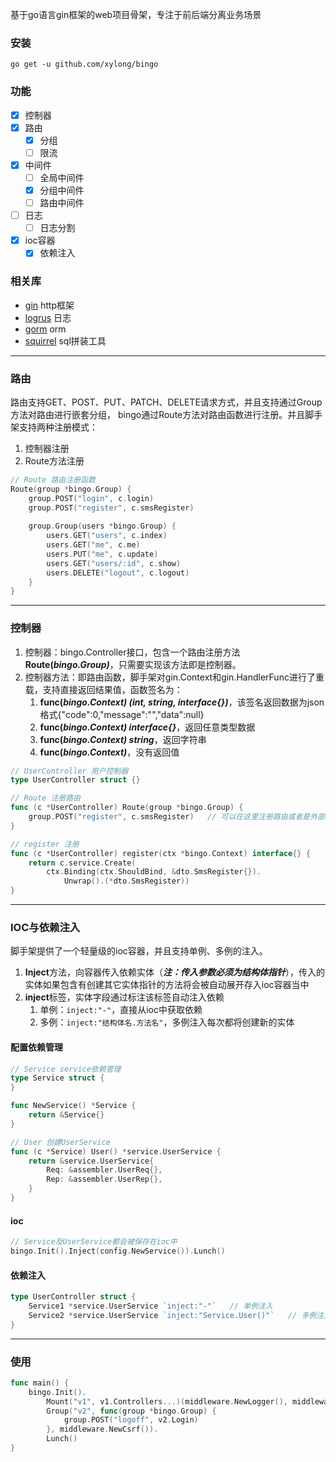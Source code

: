 基于go语言gin框架的web项目骨架，专注于前后端分离业务场景

### 安装
```
go get -u github.com/xylong/bingo
```

### 功能
- [x] 控制器
- [x] 路由
    - [x] 分组
    - [ ] 限流
- [x] 中间件
    - [ ] 全局中间件
    - [x] 分组中间件
    - [ ] 路由中间件
- [ ] 日志
    - [ ] 日志分割
- [x] ioc容器
    - [x] 依赖注入

### 相关库
- [gin](https://github.com/gin-gonic/gin) http框架
- [logrus](https://github.com/sirupsen/logrus) 日志
- [gorm](gorm.io/gorm) orm
- [squirrel](github.com/Masterminds/squirrel) sql拼装工具

****

### 路由
路由支持GET、POST、PUT、PATCH、DELETE请求方式，并且支持通过Group方法对路由进行嵌套分组， bingo通过Route方法对路由函数进行注册。并且脚手架支持两种注册模式：
1. 控制器注册
2. Route方法注册
```go
// Route 路由注册函数
Route(group *bingo.Group) {
    group.POST("login", c.login)
    group.POST("register", c.smsRegister)
	
    group.Group(users *bingo.Group) {
        users.GET("users", c.index)
        users.GET("me", c.me)
        users.PUT("me", c.update)
        users.GET("users/:id", c.show)
        users.DELETE("logout", c.logout)
    }
}
```

****

### 控制器
1. 控制器：bingo.Controller接口，包含一个路由注册方法**Route(*bingo.Group)***，只需要实现该方法即是控制器。
2. 控制器方法：即路由函数，脚手架对gin.Context和gin.HandlerFunc进行了重载，支持直接返回结果值，函数签名为：
   1. **func(*bingo.Context) (int, string, interface{})***，该签名返回数据为json格式{"code":0,"message":"","data":null}
   2. **func(*bingo.Context) interface{}***，返回任意类型数据
   3. **func(*bingo.Context) string***，返回字符串
   4. **func(*bingo.Context)***，没有返回值
```go
// UserController 用户控制器
type UserController struct {}

// Route 注册路由
func (c *UserController) Route(group *bingo.Group) {
	group.POST("register", c.smsRegister)   // 可以在这里注册路由或者是外部注册路由
}

// register 注册
func (c *UserController) register(ctx *bingo.Context) interface{} {
	return c.service.Create(
		ctx.Binding(ctx.ShouldBind, &dto.SmsRegister{}).
			Unwrap().(*dto.SmsRegister))
}
```

****

### IOC与依赖注入
脚手架提供了一个轻量级的ioc容器，并且支持单例、多例的注入。
1. **Inject**方法，向容器传入依赖实体（***注：传入参数必须为结构体指针***），传入的实体如果包含有创建其它实体指针的方法将会被自动展开存入ioc容器当中
2. **inject**标签，实体字段通过标注该标签自动注入依赖
   1. 单例：`inject:"-"`，直接从ioc中获取依赖
   2. 多例：`inject:"结构体名.方法名"`，多例注入每次都将创建新的实体

#### 配置依赖管理
```go
// Service service依赖管理
type Service struct {
}

func NewService() *Service {
    return &Service{}
}

// User 创建UserService
func (c *Service) User() *service.UserService {
    return &service.UserService{
        Req: &assembler.UserReq{},
        Rep: &assembler.UserRep{},
    }
}
```
#### ioc
```go
// Service及UserService都会被保存在ioc中
bingo.Init().Inject(config.NewService()).Lunch()
```
#### 依赖注入
```go
type UserController struct {
    Service1 *service.UserService `inject:"-"`   // 单例注入
    Service2 *service.UserService `inject:"Service.User()"`   // 多例注入
}
```

****

### 使用
```go
func main() {
    bingo.Init().
        Mount("v1", v1.Controllers...)(middleware.NewLogger(), middleware.NewValidate()).
        Group("v2", func(group *bingo.Group) {
            group.POST("logoff", v2.Login)
        }, middleware.NewCsrf()).
        Lunch()
}
```

